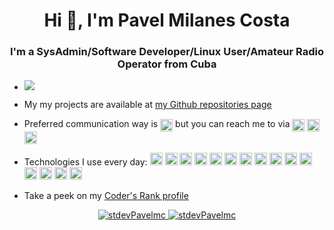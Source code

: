 <h1 align="center">Hi 👋, I'm Pavel Milanes Costa</h1>
<h3 align="center">I'm a SysAdmin/Software Developer/Linux User/Amateur Radio Operator from Cuba</h3>

- ![](https://komarev.com/ghpvc/?username=stdevPavelmc)

- My my projects are available at [my Github repositories page](https://github.com/stdevPavelmc?tab=repositories)

- Preferred communication way is <a href="https://t.me/pavelmc" target="blank"><img align="center" src="https://cdn.jsdelivr.net/npm/simple-icons@3.0.1/icons/telegram.svg" alt="stdevPavelmc" height="20" width="20" /></a> but you can reach me to via <a href="https://twitter.com/co7wt" target="blank"><img align="center" src="https://cdn.jsdelivr.net/npm/simple-icons@3.0.1/icons/twitter.svg" alt="stdevPavelmc" height="20" width="20" /></a> <a href="https://www.linkedin.com/in/pavelmilanes/" target="blank"><img align="center" src="https://cdn.jsdelivr.net/npm/simple-icons@3.0.1/icons/linkedin.svg" alt="stdevPavelmc" height="20" width="20" /></a> <a href="https://dev.to/stdevPavelmc" target="blank"><img align="center" src="https://cdn.jsdelivr.net/npm/simple-icons@3.0.1/icons/dev-dot-to.svg" alt="stdevPavelmc" height="20" width="20" /></a>

- Technologies I use every day: <img src="https://devicons.github.io/devicon/devicon.git/icons/linux/linux-original.svg" alt="Linux" width="20" height="20"/> <img src="https://devicons.github.io/devicon/devicon.git/icons/ubuntu/ubuntu-plain.svg" alt="Ubuntu" width="20" height="20"/> <img src="https://devicons.github.io/devicon/devicon.git/icons/debian/debian-plain.svg" alt="Debian" width="20" height="20"/> <img src="https://devicons.github.io/devicon/devicon.git/icons/apache/apache-original-wordmark.svg" alt="Apache" width="20" height="20"/> <img src="https://devicons.github.io/devicon/devicon.git/icons/python/python-original-wordmark.svg" alt="python" width="20" height="20"/> <img src="https://devicons.github.io/devicon/devicon.git/icons/mysql/mysql-original-wordmark.svg" alt="mysql" width="20" height="20"/> <img src="https://devicons.github.io/devicon/devicon.git/icons/c/c-original.svg" alt="c" width="20" height="20"/> <img src="https://devicons.github.io/devicon/devicon.git/icons/cplusplus/cplusplus-original.svg" alt="cplusplus" width="20" height="20"/> <img src="https://devicons.github.io/devicon/devicon.git/icons/docker/docker-plain.svg" alt="Docker" width="20" height="20"/> <img src="https://devicons.github.io/devicon/devicon.git/icons/github/github-original.svg" alt="Github" width="20" height="20"/>  <img src="https://devicons.github.io/devicon/devicon.git/icons/nginx/nginx-original.svg" alt="Nginx" width="20" height="20"/> <img src="https://devicons.github.io/devicon/devicon.git/icons/postgresql/postgresql-plain.svg" alt="Postgresql" width="20" height="20"/> <img src="https://devicons.github.io/devicon/devicon.git/icons/ssh/ssh-original.svg" alt="SSH" width="20" height="20"/>  <img src="https://devicons.github.io/devicon/devicon.git/icons/travis/travis-plain.svg" alt="Travis" width="20" height="20"/> <img src="https://devicons.github.io/devicon/devicon.git/icons/postgresql/postgresql-plain.svg" alt="Postgresql" width="20" height="20"/>

- Take a peek on my [Coder's Rank profile](https://profile.codersrank.io/user/stdevpavelmc)

<p align="center">
<a href="https://github.com/anuraghazra/github-readme-stats">
  <img src="https://github-readme-stats.vercel.app/api?username=stdevPavelmc&show_icons=true" alt="stdevPavelmc" />
</a>
<a href="https://github.com/anuraghazra/convoychat">
  <img src="https://github-readme-stats.vercel.app/api/top-langs/?username=stdevPavelmc" alt="stdevPavelmc" />
</a>
</p>
